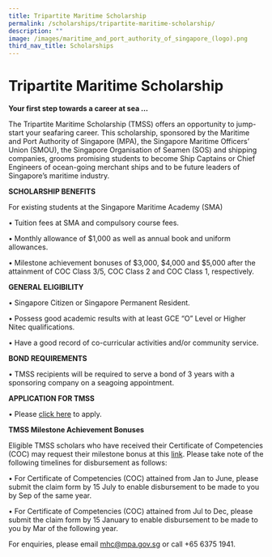 ```yaml
---
title: Tripartite Maritime Scholarship
permalink: /scholarships/tripartite-maritime-scholarship/
description: ""
image: /images/maritime_and_port_authority_of_singapore_(logo).png
third_nav_title: Scholarships
---
```

Tripartite Maritime Scholarship
===============================

**Your first step towards a career at sea …**

The Tripartite Maritime Scholarship (TMSS) offers an opportunity to jump-start your seafaring career. This scholarship, sponsored by the Maritime and Port Authority of Singapore (MPA), the Singapore Maritime Officers’ Union (SMOU), the Singapore Organisation of Seamen (SOS) and shipping companies, grooms promising students to become Ship Captains or Chief Engineers of ocean-going merchant ships and to be future leaders of Singapore’s maritime industry.

**SCHOLARSHIP BENEFITS**

For existing students at the Singapore Maritime Academy (SMA)

• Tuition fees at SMA and compulsory course fees.

• Monthly allowance of $1,000 as well as annual book and uniform allowances.

• Milestone achievement bonuses of $3,000, $4,000 and $5,000 after the attainment of COC Class 3/5, COC Class 2 and COC Class 1, respectively.

**GENERAL ELIGIBILITY**

• Singapore Citizen or Singapore Permanent Resident.

• Possess good academic results with at least GCE “O” Level or Higher Nitec qualifications.

• Have a good record of co-curricular activities and/or community service.

**BOND REQUIREMENTS**

• TMSS recipients will be required to serve a bond of 3 years with a sponsoring company on a seagoing appointment.

**APPLICATION FOR TMSS**

• Please [click here](https://form.gov.sg/640ed3eaeb5f8e0011c759d6) to apply.

**TMSS Milestone Achievement Bonuses**

Eligible TMSS scholars who have received their Certificate of Competencies (COC) may request their milestone bonus at this [link](https://form.gov.sg/5da0114f458d72001f8ee0d8). Please take note of the following timelines for disbursement as follows:

• For Certificate of Competencies (COC) attained from Jan to June, please submit the claim form by 15 July to enable disbursement to be made to you by Sep of the same year.

• For Certificate of Competencies (COC) attained from Jul to Dec, please submit the claim form by 15 January to enable disbursement to be made to you by Mar of the following year.

For enquiries, please email [mhc@mpa.gov.sg](mailto:mhc@mpa.gov.sg) or call +65 6375 1941.